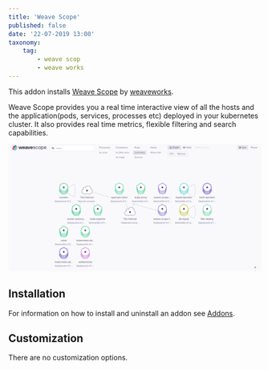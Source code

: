 ```yaml
---
title: 'Weave Scope'
published: false
date: '22-07-2019 13:00'
taxonomy:
    tag:
        - weave scop
        - weave works
---
```


This addon installs [Weave Scope](https://www.weave.works/oss/scope/) by [weaveworks](https://www.weave.works/).

Weave Scope provides you a real time interactive view of all the hosts and the application(pods, services, processes etc) deployed in your kubernetes cluster. It also provides real time metrics, flexible filtering and search capabilities.

![Weave Scope Dashboard](weave-scope.png)

## Installation

For information on how to install and uninstall an addon see [Addons](../default.en.md).

## Customization

There are no customization options.
